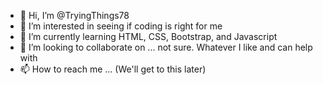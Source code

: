 - 👋 Hi, I’m @TryingThings78
- 👀 I’m interested in seeing if coding is right for me
- 🌱 I’m currently learning HTML, CSS, Bootstrap, and Javascript
- 💞️ I’m looking to collaborate on ... not sure. Whatever I like and can help with
- 📫 How to reach me ... (We'll get to this later)

<!---
TryingThings78/TryingThings78 is a ✨ special ✨ repository because its `README.md` (this file) appears on your GitHub profile.
You can click the Preview link to take a look at your changes.
--->
